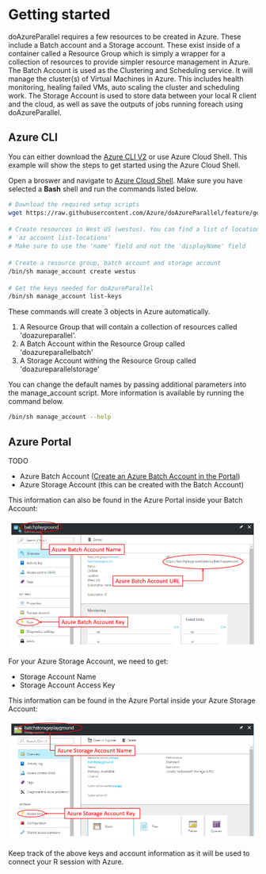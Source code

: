 # Getting started

doAzureParallel requires a few resources to be created in Azure. These include a Batch account and a Storage account. These exist inside of a container called a Resource Group which is simply a wrapper for a collection of resources to provide simpler resource management in Azure. The Batch Account is used as the Clustering and Scheduling service. It will manage the cluster(s) of Virtual Machines in Azure. This includes health monitoring, healing failed VMs, auto scaling the cluster and scheduling work. The Storage Account is used to store data between your local R client and the cloud, as well as save the outputs of jobs running foreach using doAzureParallel.

## Azure CLI

You can either download the [Azure CLI V2](https://docs.microsoft.com/en-us/cli/azure/install-azure-cli?view=azure-cli-latest) or use Azure Cloud Shell. This example will show the steps to get started using the Azure Cloud Shell.

Open a broswer and navigate to [Azure Cloud Shell](https://shell.azure.com). Make sure you have selected a **Bash** shell and run the commands listed below.

```sh
# Download the required setup scripts
wget https://raw.githubusercontent.com/Azure/doAzureParallel/feature/gettingstarted/inst/getting-started/manage_account

# Create resources in West US (westus). You can find a list of locations by running
# 'az account list-locations'
# Make sure to use the 'name' field and not the 'displayName' field

# Create a resource group, batch account and storage account
/bin/sh manage_account create westus

# Get the keys needed for doAzureParallel
/bin/sh manage_account list-keys
```

These commands will create 3 objects in Azure automatically.
1. A Resource Group that will contain a collection of resources called 'doazureparallel'.
2. A Batch Account within the Resource Group called 'doazureparallelbatch'
3. A Storage Account withing the Resource Group called 'doazureparallelstorage'

You can change the default names by passing additional parameters into the manage_account script. More information is available by running the command below.
```sh
/bin/sh manage_account --help
```

## Azure Portal
TODO

- Azure Batch Account ([Create an Azure Batch Account in the Portal](https://docs.microsoft.com/en-us/azure/Batch/batch-account-create-portal))
- Azure Storage Account (this can be created with the Batch Account)


This information can also be found in the Azure Portal inside your Batch Account:

![Azure Batch Acccount in the Portal](../vignettes/doAzureParallel-azurebatch-instructions.PNG "Azure Batch Acccount in the Portal")

For your Azure Storage Account, we need to get:
- Storage Account Name
- Storage Account Access Key

This information can be found in the Azure Portal inside your Azure Storage Account:

![Azure Storage Acccount in the Portal](../vignettes/doAzureParallel-azurestorage-instructions.PNG "Azure Storage Acccount in the Portal")

Keep track of the above keys and account information as it will be used to connect your R session with Azure.